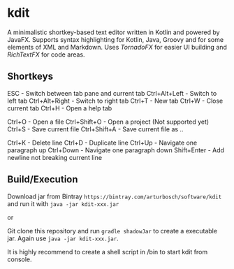 # kdit

A minimalistic shortkey-based text editor written in Kotlin and
powered by JavaFX. Supports syntax highlighting for Kotlin, Java, Groovy 
and for some elements of XML and Markdown. Uses _TornadoFX_ for easier
UI building and _RichTextFX_ for code areas.

## Shortkeys

ESC - Switch between tab pane and current tab 
Ctrl+Alt+Left - Switch to left tab 
Ctrl+Alt+Right - Switch to right tab 
Ctrl+T - New tab 
Ctrl+W - Close current tab 
Ctrl+H - Open a help tab 

Ctrl+O - Open a file 
Ctrl+Shift+O - Open a project (Not supported yet) 
Ctrl+S - Save current file 
Ctrl+Shift+A - Save current file as .. 

Ctrl+K - Delete line 
Ctrl+D - Duplicate line 
Ctrl+Up - Navigate one paragraph up 
Ctrl+Down - Navigate one paragraph down 
Shift+Enter - Add newline not breaking current line 

## Build/Execution

Download jar from Bintray `https://bintray.com/arturbosch/software/kdit`
and run it with `java -jar kdit-xxx.jar`

or

Git clone this repository and run `gradle shadowJar` to create a 
executable jar. Again use `java -jar kdit-xxx.jar`.

It is highly recommend to create a shell script in /bin to start kdit from console.

